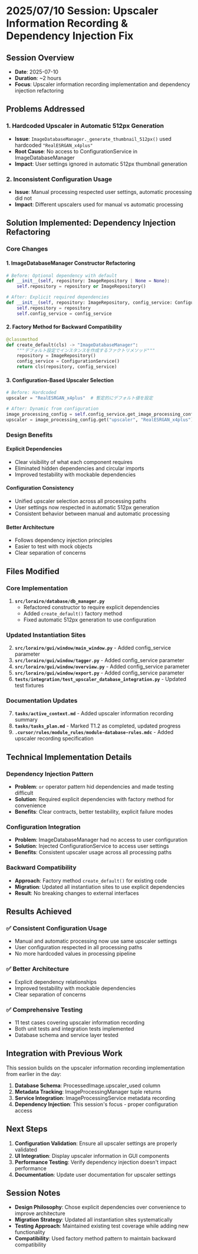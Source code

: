 # 2025/07/10 Session: Upscaler Information Recording & Dependency Injection Fix

## Session Overview
- **Date**: 2025-07-10
- **Duration**: ~2 hours
- **Focus**: Upscaler information recording implementation and dependency injection refactoring

## Problems Addressed

### 1. **Hardcoded Upscaler in Automatic 512px Generation**
- **Issue**: `ImageDatabaseManager._generate_thumbnail_512px()` used hardcoded `"RealESRGAN_x4plus"`
- **Root Cause**: No access to ConfigurationService in ImageDatabaseManager
- **Impact**: User settings ignored in automatic 512px thumbnail generation

### 2. **Inconsistent Configuration Usage**
- **Issue**: Manual processing respected user settings, automatic processing did not
- **Impact**: Different upscalers used for manual vs automatic processing

## Solution Implemented: Dependency Injection Refactoring

### Core Changes

#### 1. **ImageDatabaseManager Constructor Refactoring**
```python
# Before: Optional dependency with default
def __init__(self, repository: ImageRepository | None = None):
    self.repository = repository or ImageRepository()

# After: Explicit required dependencies
def __init__(self, repository: ImageRepository, config_service: ConfigurationService):
    self.repository = repository
    self.config_service = config_service
```

#### 2. **Factory Method for Backward Compatibility**
```python
@classmethod
def create_default(cls) -> "ImageDatabaseManager":
    """デフォルト設定でインスタンスを作成するファクトリメソッド"""
    repository = ImageRepository()
    config_service = ConfigurationService()
    return cls(repository, config_service)
```

#### 3. **Configuration-Based Upscaler Selection**
```python
# Before: Hardcoded
upscaler = "RealESRGAN_x4plus"  # 暫定的にデフォルト値を設定

# After: Dynamic from configuration
image_processing_config = self.config_service.get_image_processing_config()
upscaler = image_processing_config.get("upscaler", "RealESRGAN_x4plus")
```

### Design Benefits

#### **Explicit Dependencies**
- Clear visibility of what each component requires
- Eliminated hidden dependencies and circular imports
- Improved testability with mockable dependencies

#### **Configuration Consistency**
- Unified upscaler selection across all processing paths
- User settings now respected in automatic 512px generation
- Consistent behavior between manual and automatic processing

#### **Better Architecture**
- Follows dependency injection principles
- Easier to test with mock objects
- Clear separation of concerns

## Files Modified

### Core Implementation
1. **`src/lorairo/database/db_manager.py`**
   - Refactored constructor to require explicit dependencies
   - Added `create_default()` factory method
   - Fixed automatic 512px generation to use configuration

### Updated Instantiation Sites
2. **`src/lorairo/gui/window/main_window.py`** - Added config_service parameter
3. **`src/lorairo/gui/window/tagger.py`** - Added config_service parameter  
4. **`src/lorairo/gui/window/overview.py`** - Added config_service parameter
5. **`src/lorairo/gui/window/export.py`** - Added config_service parameter
6. **`tests/integration/test_upscaler_database_integration.py`** - Updated test fixtures

### Documentation Updates
7. **`tasks/active_context.md`** - Added upscaler information recording summary
8. **`tasks/tasks_plan.md`** - Marked T1.2 as completed, updated progress
9. **`.cursor/rules/module_rules/module-database-rules.mdc`** - Added upscaler recording specification

## Technical Implementation Details

### **Dependency Injection Pattern**
- **Problem**: `or` operator pattern hid dependencies and made testing difficult
- **Solution**: Required explicit dependencies with factory method for convenience
- **Benefits**: Clear contracts, better testability, explicit failure modes

### **Configuration Integration**
- **Problem**: ImageDatabaseManager had no access to user configuration
- **Solution**: Injected ConfigurationService to access user settings
- **Benefits**: Consistent upscaler usage across all processing paths

### **Backward Compatibility**
- **Approach**: Factory method `create_default()` for existing code
- **Migration**: Updated all instantiation sites to use explicit dependencies
- **Result**: No breaking changes to external interfaces

## Results Achieved

### ✅ **Consistent Configuration Usage**
- Manual and automatic processing now use same upscaler settings
- User configuration respected in all processing paths
- No more hardcoded values in processing pipeline

### ✅ **Better Architecture**
- Explicit dependency relationships
- Improved testability with mockable dependencies
- Clear separation of concerns

### ✅ **Comprehensive Testing**
- 11 test cases covering upscaler information recording
- Both unit tests and integration tests implemented
- Database schema and service layer tested

## Integration with Previous Work

This session builds on the upscaler information recording implementation from earlier in the day:

1. **Database Schema**: ProcessedImage.upscaler_used column 
2. **Metadata Tracking**: ImageProcessingManager tuple returns
3. **Service Integration**: ImageProcessingService metadata recording
4. **Dependency Injection**: This session's focus - proper configuration access

## Next Steps

1. **Configuration Validation**: Ensure all upscaler settings are properly validated
2. **UI Integration**: Display upscaler information in GUI components
3. **Performance Testing**: Verify dependency injection doesn't impact performance
4. **Documentation**: Update user documentation for upscaler settings

## Session Notes

- **Design Philosophy**: Chose explicit dependencies over convenience to improve architecture
- **Migration Strategy**: Updated all instantiation sites systematically
- **Testing Approach**: Maintained existing test coverage while adding new functionality
- **Compatibility**: Used factory method pattern to maintain backward compatibility